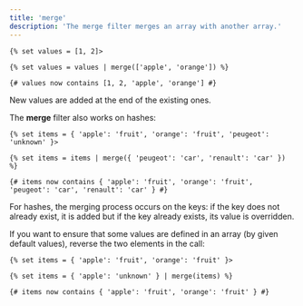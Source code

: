```yaml
---
title: 'merge'
description: 'The merge filter merges an array with another array.'
---
```


```canvas
{% set values = [1, 2]>

{% set values = values | merge(['apple', 'orange']) %}

{# values now contains [1, 2, 'apple', 'orange'] #}
```

New values are added at the end of the existing ones.

The **merge** filter also works on hashes:

```canvas
{% set items = { 'apple': 'fruit', 'orange': 'fruit', 'peugeot': 'unknown' }>

{% set items = items | merge({ 'peugeot': 'car', 'renault': 'car' }) %}

{# items now contains { 'apple': 'fruit', 'orange': 'fruit', 'peugeot': 'car', 'renault': 'car' } #}
```

For hashes, the merging process occurs on the keys: if the key does not already exist, it is added but if the key already exists, its value is overridden.

If you want to ensure that some values are defined in an array (by given default values), reverse the two elements in the call:

```canvas
{% set items = { 'apple': 'fruit', 'orange': 'fruit' }>

{% set items = { 'apple': 'unknown' } | merge(items) %}

{# items now contains { 'apple': 'fruit', 'orange': 'fruit' } #}
```
